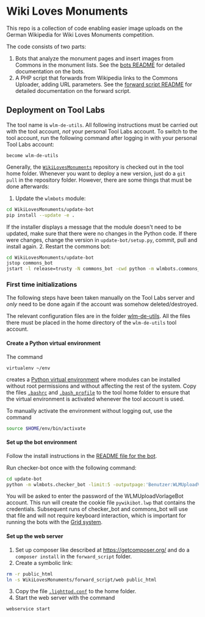 # Wiki Loves Monuments

This repo is a collection of code enabling easier image uploads on the German Wikipedia for Wiki Loves Monuments competition.

The code consists of two parts:
1. Bots that analyze the monument pages and insert images from Commons in the monument lists. See the [bots README](update-bot/README.md) for detailed documentation on the bots.
2. A PHP script that forwards from Wikipedia links to the Commons Uploader, adding URL parameters. See the [forward script README](forward_script/README.md) for detailed documentation on the forward script.

## Deployment on Tool Labs
The tool name is `wlm-de-utils`. All following instructions must be carried out with the tool account, *not* your personal Tool Labs account. To switch to the tool account, run the following command after logging in with your personal Tool Labs account:

    become wlm-de-utils

Generally, the [`WikiLovesMonuments`][wlmrepo] repository is checked out in the tool home folder.
Whenever you want to deploy a new version, just do a `git pull` in the repository folder. However, there are some things that must be done afterwards:

1. Update the `wlmbots` module:

 ```bash
 cd WikiLovesMonuments/update-bot
 pip install --update -e .
 ```

   If the installer displays a message that the module doesn't need to be updated, make sure that there were no changes in the Python code. If there were changes, change the version in `update-bot/setup.py`, commit, pull and install again.
2. Restart the commons bot:

 ```bash
 cd WikiLovesMonuments/update-bot
 jstop commons_bot
 jstart -l release=trusty -N commons_bot -cwd python -m wlmbots.commons_bot
 ```

### First time initializations
The following steps have been taken manually on the Tool Labs server and *only* need to be done again if the account was somehow deleted/destroyed.

The relevant configuration files are in the folder [wlm-de-utils](wlm-de-utils/). All the files there must be placed in the home directory of the `wlm-de-utils` tool account.

#### Create a Python virtual environment
The command

    virtualenv ~/env

creates a [Python virtual environment][virtualenv] where modules can be installed without root permissions and without affecting the rest of the system. Copy the files [`.bashrc`](wlm-de-utils/.bashrc) and [`.bash_profile`](wlm-de-utils/.bash_profile) to the tool home folder to ensure that the virtual environment is activated whenever the tool account is used.

To manually activate the environment without logging out, use the command

```bash
source $HOME/env/bin/activate
```

#### Set up the bot environment
Follow the install instructions in the [README file for the bot](update-bot/README.md).

Run checker-bot once with the following command:

```bash
cd update-bot
python -m wlmbots.checker_bot -limit:5 -outputpage:'Benutzer:WLMUploadVorlageBot/Testseite'
```

You will be asked to enter the password of the WLMUploadVorlageBot account. This run will create the cookie file `pywikibot.lwp` that contains the credentials. Subsequent runs of checker_bot and commons_bot will use that file and will not require keyboard interaction, which is important for running the bots with the [Grid system][tools_grid].

#### Set up the web server
1. Set up composer like described at https://getcomposer.org/ and do a `composer install` in the `forward_script` folder.
2. Create a symbolic link:
```bash
rm -r public_html
ln -s WikiLovesMonuments/forward_script/web public_html
```
3. Copy the file [`.lighttpd.conf`](wlm-de-utils/.lighttpd.conf) to the home folder.
4. Start the web server with the command

```
webservice start
```

[wlmrepo]: https://github.com/wmde/WikiLovesMonuments/
[virtualenv]: https://virtualenv.pypa.io/en/latest/
[tools_grid]: https://wikitech.wikimedia.org/wiki/Help:Tool_Labs/Grid
